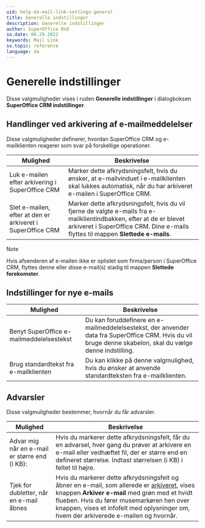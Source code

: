 ```yaml
---
uid: help-da-mail-link-settings-general
title: Generelle indstillinger
description: Generelle indstillinger
author: SuperOffice RnD
so.date: 06.29.2022
keywords: Mail Link
so.topic: reference
language: da
---
```


# Generelle indstillinger

Disse valgmuligheder vises i ruden **Generelle indstillinger** i dialogboksen **SuperOffice CRM indstillinger**.

## Handlinger ved arkivering af e-mailmeddelelser

Disse valgmuligheder definerer, hvordan SuperOffice CRM og e-mailklienten reagerer som svar på forskellige operationer.

| Mulighed | Beskrivelse |
|---|---|
| Luk e-mailen efter arkivering i SuperOffice CRM | Marker dette afkrydsningsfelt, hvis du ønsker, at e-mailvinduet i e-mailklienten skal lukkes automatisk, når du har arkiveret e-mailen i SuperOffice CRM. |
| Slet e-mailen, efter at den er arkiveret i SuperOffice CRM | Marker dette afkrydsningsfelt, hvis du vil fjerne de valgte e-mails fra e-mailklientindbakken, efter at de er blevet arkiveret i SuperOffice CRM. Dine e-mails flyttes til mappen **Slettede e-mails**. |

> [!NOTE]
> Hvis afsenderen af e-mailen ikke er oplistet som firma/person i SuperOffice CRM, flyttes denne eller disse e-mail(s) stadig til mappen **Slettede forekomster**.

## Indstillinger for nye e-mails

| Mulighed | Beskrivelse |
|---|---|
| Benyt SuperOffice e-mailmeddelelsestekst | Du kan foruddefinere en e-mailmeddelelsestekst, der anvender data fra SuperOffice CRM. Hvis du vil bruge denne skabelon, skal du vælge denne indstilling. |
| Brug standardtekst fra e-mailklienten | Du kan klikke på denne valgmulighed, hvis du ønsker at anvende standardteksten fra e-mailklienten. |

## Advarsler

Disse valgmuligheder bestemmer, hvornår du får advarsler.

| Mulighed | Beskrivelse |
|---|---|
| Advar mig når en e-mail er større end (i KB): | Hvis du markerer dette afkrydsningsfelt, får du en advarsel, hver gang du prøver at arkivere en e-mail eller vedhæftet fil, der er større end en defineret størrelse. Indtast størrelsen (i KB) i feltet til højre. |
| Tjek for dubletter, når en e-mail åbnes | Hvis du markerer dette afkrydsningsfelt og åbner en e-mail, som allerede er [arkiveret][2], vises knappen **Arkiver e-mail** med grøn med et hvidt flueben. Hvis du fører musemarkøren hen over knappen, vises et infofelt med oplysninger om, hvem der arkiverede e-mailen og hvornår. |

<!-- Referenced links -->
[2]: ../archive.md

<!-- Referenced images -->
